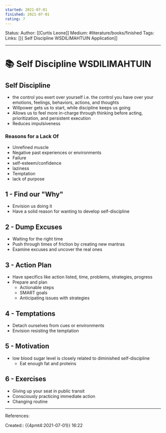 ```yaml
---
started: 2021-07-01 
finished: 2021-07-01 
rating: 7
---
```

Status: 
Author: [[Curtis Leone]]
Medium: #literature/books/finished
Tags: 
Links: [[{ Self Discipline WSDILIMAHTUIN Application]]
___
# 📚 Self Discipline WSDILIMAHTUIN
## Self Discipline
- the control you exert over yourself i.e. the control you have over your emotions, feelings, behaviors, actions, and thoughts
- Willpower gets us to start, while discipline keeps us going
- Allows us to feel more in-charge through thinking before acting, prioritization, and persistent execution
- Reduces impulsiveness
### Reasons for a Lack Of
- Unrefined muscle
- Negative past experiences or environments
- Failure
- self-esteem/confidence
- laziness
- Temptation
- lack of purpose
## 1 - Find our "Why"
- Envision us doing it
- Have a solid reason for wanting to develop self-discipline
## 2 - Dump Excuses
- Waiting for the right time
- Push through times of friction by creating new mantras
- Examine excuses and uncover the real ones
## 3 - Action Plan
- Have specifics like action listed, time, problems, strategies, progress
- Prepare and plan
	- Actionable steps
	- SMART goals
	- Anticipating issues with strategies
## 4 - Temptations
- Detach ourselves from cues or environments
- Envision resisting the temptation
## 5 - Motivation
- low blood sugar level is closely related to diminished self-discipline
	- Eat enough fat and proteins
## 6 - Exercises
- Giving up your seat in public transit
- Consciously practicing immediate action
- Changing routine
___
References:

Created:: {{4pmt4:2021-07-01}} 16:22